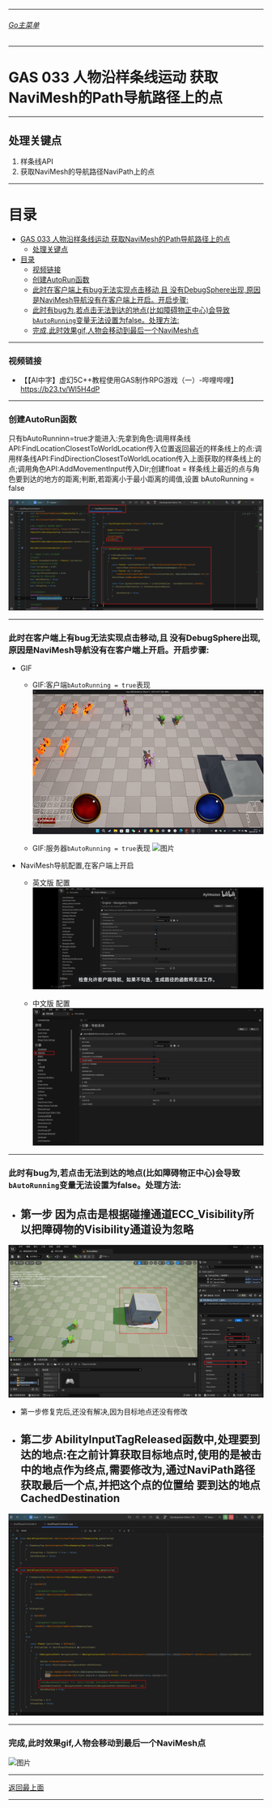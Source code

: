 ___________________________________________________________________________________________

###### [Go主菜单](../MainMenu.md)
___________________________________________________________________________________________

# GAS 033 人物沿样条线运动 获取NaviMesh的Path导航路径上的点
___________________________________________________________________________________________
## 处理关键点
1. 样条线API
2. 获取NaviMesh的导航路径NaviPath上的点
___________________________________________________________________________________________


# 目录
- [GAS 033 人物沿样条线运动 获取NaviMesh的Path导航路径上的点](#gas-033-人物沿样条线运动-获取navimesh的path导航路径上的点)
  - [处理关键点](#处理关键点)
- [目录](#目录)
    - [视频链接](#视频链接)
    - [创建AutoRun函数](#创建autorun函数)
    - [此时在客户端上有bug无法实现点击移动,且 没有DebugSphere出现,原因是NaviMesh导航没有在客户端上开启。开启步骤:](#此时在客户端上有bug无法实现点击移动且-没有debugsphere出现原因是navimesh导航没有在客户端上开启开启步骤)
    - [此时有bug为,若点击无法到达的地点(比如障碍物正中心)会导致`bAutoRunning`变量无法设置为false。处理方法:](#此时有bug为若点击无法到达的地点比如障碍物正中心会导致bautorunning变量无法设置为false处理方法)
    - [完成,此时效果gif,人物会移动到最后一个NaviMesh点](#完成此时效果gif人物会移动到最后一个navimesh点)


___________________________________________________________________________________________


### 视频链接

  - 【【AI中字】虚幻5C++教程使用GAS制作RPG游戏（一）-哔哩哔哩】 https://b23.tv/Wl5H4dP

___________________________________________________________________________________________


### 创建AutoRun函数

只有bAutoRunninn=true才能进入:先拿到角色:调用样条线API:FindLocationClosestToWorldLocation传入位置返回最近的样条线上的点:调用样条线API:FindDirectionClosestToWorldLocation传入上面获取的样条线上的点;调用角色API:AddMovementInput传入Dir;创建float =  样条线上最近的点与角色要到达的地方的距离;判断,若距离小于最小距离的阈值,设置 bAutoRunning = false

![图片](./Image/GAS_033/01.png)

___________________________________________________________________________________________


### 此时在客户端上有bug无法实现点击移动,且 没有DebugSphere出现,原因是NaviMesh导航没有在客户端上开启。开启步骤:

  - GIF

    - GIF:客户端`bAutoRunning = true`表现 
![图片](./Image/GAS_033/02.gif)

    - GIF:服务器`bAutoRunning = true`表现 
![图片](./Image/GAS_033/03.gif)

  - NaviMesh导航配置,在客户端上开启

    - 英文版 配置 
![图片](./Image/GAS_033/04.jpg)

    - 中文版 配置 
![图片](./Image/GAS_033/05.png)

___________________________________________________________________________________________


### 此时有bug为,若点击无法到达的地点(比如障碍物正中心)会导致`bAutoRunning`变量无法设置为false。处理方法:

  - 第一步  因为点击是根据碰撞通道ECC_Visibility所以把障碍物的Visibility通道设为忽略
    -  
![图片](./Image/GAS_033/06.png)

  - 第一步修复完后,还没有解决,因为目标地点还没有修改

  - 第二步 AbilityInputTagReleased函数中,处理要到达的地点:在之前计算获取目标地点时,使用的是被击中的地点作为终点,需要修改为,通过NaviPath路径获取最后一个点,并把这个点的位置给 要到达的地点CachedDestination
    -  
![图片](./Image/GAS_033/07.png)

___________________________________________________________________________________________


### 完成,此时效果gif,人物会移动到最后一个NaviMesh点 
![图片](./Image/GAS_033/08.gif)

___________________________________________________________________________________________

[返回最上面](#Go主菜单)
___________________________________________________________________________________________